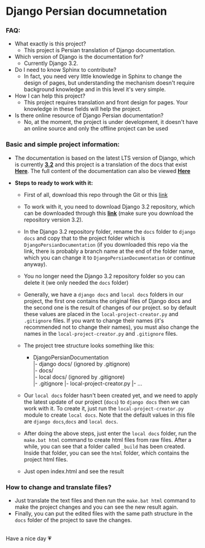 # Django Persian documnetation

### FAQ:
- What exactly is this project?
  - This project is Persian translation of Django documentation.
- Which version of Django is the documentation for?
  - Currently Django 3.2.
- Do I need to know Sphinx to contribute?
  - In fact, you need very little knowledge in Sphinx to change the design of pages, but understanding the mechanism doesn't require background knowledge and in this level it's very simple.
- How I can help this project?
  - This project requires translation and front design for pages. Your knowledge in these fields will help the project. 
- Is there online resource of Django Persian documentation?
  - No, at the moment, the project is under development, it doesn't have an online source and only the offline project can be used

### Basic and simple project information:
  - The documentation is based on the latest LTS version of Django, which is currently **[3.2](https://github.com/django/django/tree/stable/3.2.x)** and this project is a translation of the docs that exist **[Here](https://docs.djangoproject.com/en/3.2/)**.
The full content of the documentation can also be viewed **[Here](https://docs.djangoproject.com/en/3.2/contents/)**  
  
  - **Steps to ready to work with it:**  
    * First of all, download this repo through the Git or this [link](https://github.com/amirilf/DjangoPersianDocumentation/archive/refs/heads/main.zip)
    * To work with it, you need to download Django 3.2 repository, which can be downloaded through this **[link](https://github.com/django/django/archive/refs/heads/stable/3.2.x.zip)** (make sure you download the repository version 3.2).
    * In the Django 3.2 repository folder, rename the `docs` folder to `django docs` and copy that to the project folder which is `DjangoPersianDocumentation` (if you downloaded this repo via the link, there is probably a branch name at the end of the folder name, which you can change it to `DjangoPersianDocumentation` or continue anyway).
    * You no longer need the Django 3.2 repository folder so you can delete it (we only needed the `docs` folder)
    * Generally, we have a `django docs` and `local docs` folders in our project, the first one contains the original files of Django docs and the second one is the result of changes of our project. so by default these values are placed in the `local-project-creator.py` and `.gitignore` files. If you want to change their names (it's recommended not to change their names), you must also change the names in the `local-project-creator.py` and `.gitignore` files.
    * The project tree structure looks something like this:
      * DjangoPersianDocumentation  
        |- django docs/ (ignored by .gitignore)  
        |- docs/  
        |- local docs/ (ignored by .gitignore)  
        |- .gitignore
        |- local-project-creator.py
        |- ...
    * Our `local docs` folder hasn't been created yet, and we need to apply the latest update of our project (`docs`) to `django docs` then we can work with it. To create it, just run the `local-project-creator.py` module to create `local docs`. Note that the default values in this file are `django docs`,`docs` and `local docs`. 

    * After doing the above steps, just enter the `local docs` folder, run the `make.bat html` command to create html files from raw files. After a while, you can see that a folder called `_build` has been created. Inside that folder, you can see the `html` folder, which contains the project html files.
    * Just open index.html and see the result


### How to change and translate files?
  * Just translate the text files and then run the `make.bat html` command to make the project changes and you can see the new result again.
  * Finally, you can put the edited files with the same path structure in the `docs` folder of the project to save the changes.
  
   
<br>
Have a nice day 💗








